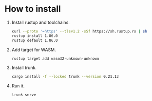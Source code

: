 # How to install

1. Install rustup and toolchains.

    ```bash
    curl --proto '=https' --tlsv1.2 -sSf https://sh.rustup.rs | sh
    rustup install 1.86.0
    rustup default 1.86.0
    ```

2. Add target for WASM.

   ```bash
   rustup target add wasm32-unknown-unknown
   ```

3. Install trunk.

    ```bash
    cargo install -f --locked trunk --version 0.21.13
    ```

4. Run it.

   ```bash
   trunk serve
   ```
